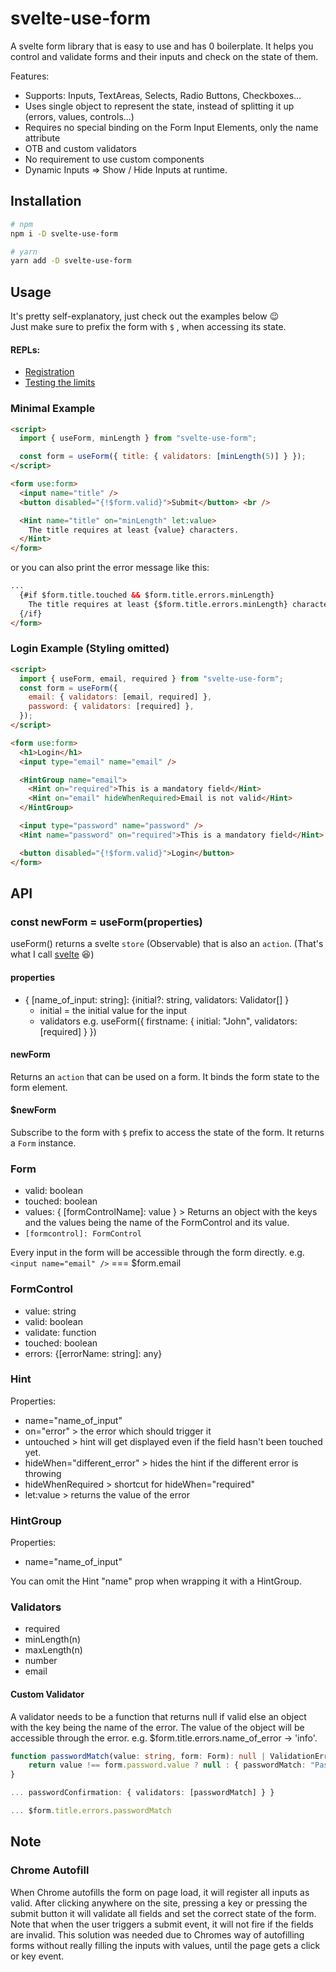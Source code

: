 # svelte-use-form

A svelte form library that is easy to use and has 0 boilerplate. It helps you control and validate forms and their inputs and check on the state of them.

Features:

- Supports: Inputs, TextAreas, Selects, Radio Buttons, Checkboxes...
- Uses single object to represent the state, instead of splitting it up (errors, values, controls...)
- Requires no special binding on the Form Input Elements, only the name attribute
- OTB and custom validators
- No requirement to use custom components
- Dynamic Inputs => Show / Hide Inputs at runtime.

## Installation

```bash
# npm
npm i -D svelte-use-form

# yarn
yarn add -D svelte-use-form
```

## Usage

It's pretty self-explanatory, just check out the examples below 😉<br>
Just make sure to prefix the form with `$` , when accessing its state.

#### REPLs:

- [Registration](https://svelte.dev/repl/a6665267d7d0435ebc7921a250552a25?version=3.34.0)
- [Testing the limits](https://svelte.dev/repl/d4fc021f688d4ad0b3ceb9a1c44c9be9?version=3.34.0)

### Minimal Example

```html
<script>
  import { useForm, minLength } from "svelte-use-form";

  const form = useForm({ title: { validators: [minLength(5)] } });
</script>

<form use:form>
  <input name="title" />
  <button disabled="{!$form.valid}">Submit</button> <br />

  <Hint name="title" on="minLength" let:value>
    The title requires at least {value} characters.
  </Hint>
</form>
```

or you can also print the error message like this:

```html
...
  {#if $form.title.touched && $form.title.errors.minLength}
    The title requires at least {$form.title.errors.minLength} characters.
  {/if}
</form>

```

### Login Example (Styling omitted)

```html
<script>
  import { useForm, email, required } from "svelte-use-form";
  const form = useForm({
    email: { validators: [email, required] },
    password: { validators: [required] },
  });
</script>

<form use:form>
  <h1>Login</h1>
  <input type="email" name="email" />

  <HintGroup name="email">
    <Hint on="required">This is a mandatory field</Hint>
    <Hint on="email" hideWhenRequired>Email is not valid</Hint>
  </HintGroup>

  <input type="password" name="password" />
  <Hint name="password" on="required">This is a mandatory field</Hint>

  <button disabled="{!$form.valid}">Login</button>
</form>
```

## API

### const newForm = useForm(properties)

useForm() returns a svelte `store` (Observable) that is also an `action`. (That's what I call [svelte](https://www.dictionary.com/browse/svelte) 😆)<br>

#### properties

- { [name_of_input: string]: {initial?: string, validators: Validator[] }
  - initial = the initial value for the input
  - validators
    e.g. useForm({ firstname: { initial: "John", validators: [required] } })

#### newForm

Returns an `action` that can be used on a form. It binds the form state to the form element.

#### $newForm

Subscribe to the form with `$` prefix to access the state of the form. It returns a `Form` instance.

### Form

- valid: boolean
- touched: boolean
- values: { [formControlName]: value } > Returns an object with the keys and the values being the name of the FormControl and its value.
- `[formcontrol]: FormControl`

Every input in the form will be accessible through the form directly. e.g. `<input name="email" />` === $form.email

### FormControl

- value: string
- valid: boolean
- validate: function
- touched: boolean
- errors: {[errorName: string]: any}

### Hint

Properties:

- name="name_of_input"
- on="error" > the error which should trigger it
- untouched > hint will get displayed even if the field hasn't been touched yet.
- hideWhen="different_error" > hides the hint if the different error is throwing
- hideWhenRequired > shortcut for hideWhen="required"
- let:value > returns the value of the error

### HintGroup

Properties:

- name="name_of_input"

You can omit the Hint "name" prop when wrapping it with a HintGroup.

### Validators

- required
- minLength(n)
- maxLength(n)
- number
- email

#### Custom Validator

A validator needs to be a function that returns null if valid else an object with the key being the name of the error. The value of the object will be accessible through the error. e.g. $form.title.errors.name_of_error -> 'info'.

```typescript
function passwordMatch(value: string, form: Form): null | ValidationErrors {
	return value !== form.password.value ? null : { passwordMatch: "Passwords are not matching" }
}

... passwordConfirmation: { validators: [passwordMatch] } }

... $form.title.errors.passwordMatch
```

## Note

### Chrome Autofill

When Chrome autofills the form on page load, it will register all inputs as valid. After clicking anywhere on the site, pressing a key or pressing the submit button it will validate all fields and set the correct state of the form. Note that when the user triggers a submit event, it will not fire if the fields are invalid. This solution was needed due to Chromes way of autofilling forms without really filling the inputs with values, until the page gets a click or key event.
